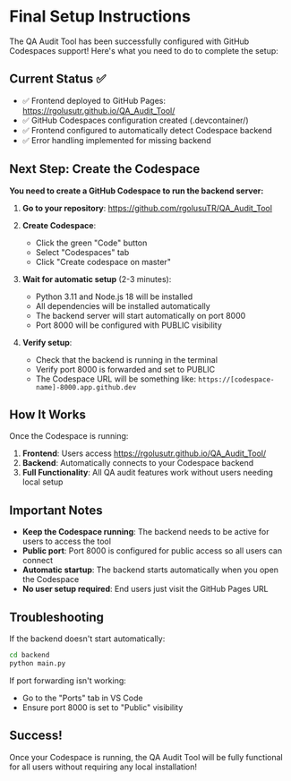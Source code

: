 # Final Setup Instructions

The QA Audit Tool has been successfully configured with GitHub Codespaces support! Here's what you need to do to complete the setup:

## Current Status ✅

- ✅ Frontend deployed to GitHub Pages: https://rgolusutr.github.io/QA_Audit_Tool/
- ✅ GitHub Codespaces configuration created (.devcontainer/)
- ✅ Frontend configured to automatically detect Codespace backend
- ✅ Error handling implemented for missing backend

## Next Step: Create the Codespace

**You need to create a GitHub Codespace to run the backend server:**

1. **Go to your repository**: https://github.com/rgolusuTR/QA_Audit_Tool

2. **Create Codespace**:

   - Click the green "Code" button
   - Select "Codespaces" tab
   - Click "Create codespace on master"

3. **Wait for automatic setup** (2-3 minutes):

   - Python 3.11 and Node.js 18 will be installed
   - All dependencies will be installed automatically
   - The backend server will start automatically on port 8000
   - Port 8000 will be configured with PUBLIC visibility

4. **Verify setup**:
   - Check that the backend is running in the terminal
   - Verify port 8000 is forwarded and set to PUBLIC
   - The Codespace URL will be something like: `https://[codespace-name]-8000.app.github.dev`

## How It Works

Once the Codespace is running:

1. **Frontend**: Users access https://rgolusutr.github.io/QA_Audit_Tool/
2. **Backend**: Automatically connects to your Codespace backend
3. **Full Functionality**: All QA audit features work without users needing local setup

## Important Notes

- **Keep the Codespace running**: The backend needs to be active for users to access the tool
- **Public port**: Port 8000 is configured for public access so all users can connect
- **Automatic startup**: The backend starts automatically when you open the Codespace
- **No user setup required**: End users just visit the GitHub Pages URL

## Troubleshooting

If the backend doesn't start automatically:

```bash
cd backend
python main.py
```

If port forwarding isn't working:

- Go to the "Ports" tab in VS Code
- Ensure port 8000 is set to "Public" visibility

## Success!

Once your Codespace is running, the QA Audit Tool will be fully functional for all users without requiring any local installation!
